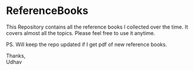 # ReferenceBooks
This Repository contains all the reference books I collected over the time. It covers almost all the topics.
Please feel free to use it anytime.

PS. Will keep the repo updated if I get pdf of new reference books.

Thanks,<br>
Udhav

